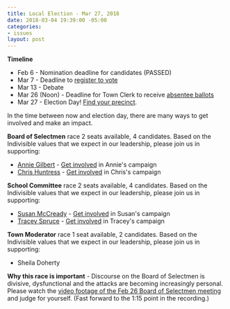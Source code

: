 ```yaml
---
title: Local Election - Mar 27, 2018
date: 2018-03-04 19:39:00 -05:00
categories:
- issues
layout: post
---
```


**Timeline**
* Feb 6 - Nomination deadline for candidates (PASSED)
* Mar 7 - Deadline to [register to vote](http://bit.ly/1IYJYjQ)
* Mar 13 - Debate
* Mar 26 (Noon) - Deadline for Town Clerk to receive [absentee ballots](http://bit.ly/2I5r4cy)
* Mar 27 - Election Day! [Find your precinct](http://bit.ly/2Fg0mjI).

In the time between now and election day, there are many ways to get involved and make an impact. 

**Board of Selectmen** race
2 seats available, 4 candidates. Based on the Indivisible values that we expect in our leadership, please join us in supporting: 
* [Annie Gilbert](https://annieforandover.org/) - [Get involved](https://annieforandover.org/campaign-support/) in Annie's campaign
* [Chris Huntress](http://www.huntressforselectman.com/) - [Get involved](http://www.huntressforselectman.com/photos) in Chris's campaign

**School Committee** race
2 seats available, 4 candidates. Based on the Indivisible values that we expect in our leadership, please join us in supporting: 
* [Susan McCready](http://susan4andoversc.com/) -  [Get involved](http://susan4andoversc.com/volunteer) in Susan's campaign
* [Tracey Spruce](https://spruceforandover.org/) -  [Get involved](https://spruceforandover.org/support/) in Tracey's campaign

**Town Moderator** race
1 seat available, 2 candidates. Based on the Indivisible values that we expect in our leadership, please join us in supporting: 
* Sheila Doherty

**Why this race is important** - Discourse on the Board of Selectmen is divisive, dysfunctional and the attacks are becoming increasingly personal. Please watch the [video footage of the Feb 26 Board of Selectmen meeting](http://bit.ly/2tiNQdq) and judge for yourself. (Fast forward to the 1:15 point in the recording.)